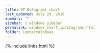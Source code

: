 ```yaml
---
title: IP Datagrams chart
last_updated: July 29, 2016
summary: ""
sidebar: c_windows_sidebar
permalink: windows_chart_ipdatagrams.html
folder: ConnectWindows
---
```





{% include links.html %}
